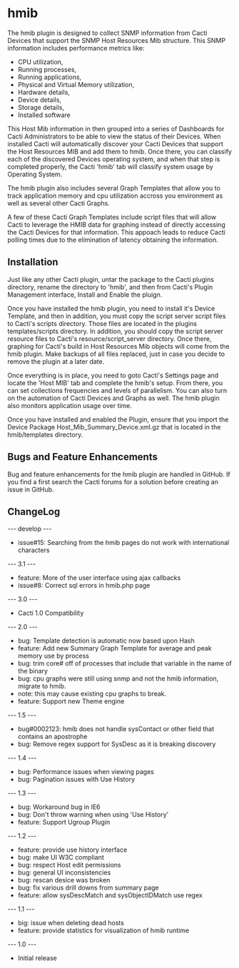 # hmib

The hmib plugin is designed to collect SNMP information from Cacti Devices that support the SNMP Host Resources Mib structure.  This SNMP information includes performance metrics like:

* CPU utilization, 
* Running processes, 
* Running applications,
* Physical and Virtual Memory utilization,
* Hardware details,
* Device details, 
* Storage details, 
* Installed software

This Host Mib information in then grouped into a series of Dashboards for Cacti Administrators to be able to view the status of their Devices.  When installed Cacti will automatically discover your Cacti Devices that support the Host Resources MIB and add them to hmib.  Once there, you can classify each of the discovered Devices operating system, and when that step is completed properly, the Cacti 'hmib' tab will classify system usage by Operating System.

The hmib plugin also includes several Graph Templates that allow you to track application memory and cpu utilization accross you environment as well as several other Cacti Graphs.

A few of these Cacti Graph Templates include script files that will allow Cacti to leverage the HMIB data for graphing instead of directly accessing the Cacti Devices for that information.  This appoach leads to reduce Cacti polling times due to the elimination of latency obtaining the information.

## Installation

Just like any other Cacti plugin, untar the package to the Cacti plugins directory, rename the directory to 'hmib', and then from Cacti's Plugin Management interface, Install and Enable the pluign.

Once you have installed the hmib plugin, you need to install it's Device Template, and then in addition, you must copy the script server script files to Cacti's scripts directory.  Those files are located in the plugins templates/scripts directory.  In addition, you should copy the script server resource files to Cacti's resource/script_server directory.  Once there, graphing for Cacti's build in Host Resources Mib objects will come from the hmib plugin.  Make backups of all files replaced, just in case you decide to remove the plugin at a later date.

Once everything is in place, you need to goto Cacti's Settings page and locate the 'Host MIB' tab and complete the hmib's setup.  From there, you can set collections frequencies and levels of parallelism.  You can also turn on the automation of Cacti Devices and Graphs as well.  The hmib plugin also monitors application usage over time.

Once you have installed and enabled the Plugin, ensure that you import the Device Package Host_Mib_Summary_Device.xml.gz that is located in the hmib/templates directory.

## Bugs and Feature Enhancements
   
Bug and feature enhancements for the hmib plugin are handled in GitHub.  If you find a first search the Cacti forums for a solution before creating an issue in GitHub.

## ChangeLog

--- develop ---

* issue#15: Searching from the hmib pages do not work with international characters

--- 3.1 ---

* feature: More of the user interface using ajax callbacks
* issue#8: Correct sql errors in hmib.php page

--- 3.0 ---

* Cacti 1.0 Compatibility 

--- 2.0 ---

* bug: Template detection is automatic now based upon Hash
* feature: Add new Summary Graph Template for average and peak memory use by process
* bug: trim core# off of processes that include that variable in the name of the binary
* bug: cpu graphs were still using snmp and not the hmib information, migrate to hmib.
* note: this may cause existing cpu graphs to break.
* feature: Support new Theme engine

--- 1.5 ---

* bug#0002123: hmib does not handle sysContact or other field that contains an apostrophe
* bug: Remove regex support for SysDesc as it is breaking discovery

--- 1.4 ---

* bug: Performance issues when viewing pages
* bug: Pagination issues with Use History

--- 1.3 ---

* bug: Workaround bug in IE6
* bug: Don't throw warning when using 'Use History'
* feature: Support Ugroup Plugin

--- 1.2 ---

* feature: provide use history interface
* bug: make UI W3C compliant
* bug: respect Host edit permissions
* bug: general UI inconsistencies
* bug: rescan desice was broken
* bug: fix various drill downs from summary page
* feature: allow sysDescMatch and sysObjectIDMatch use regex

--- 1.1 ---

* big: issue when deleting dead hosts
* feature: provide statistics for visualization of hmib runtime

--- 1.0 ---

* Initial release
